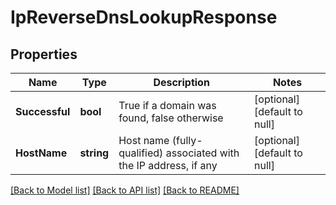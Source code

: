 # IpReverseDnsLookupResponse

## Properties
Name | Type | Description | Notes
------------ | ------------- | ------------- | -------------
**Successful** | **bool** | True if a domain was found, false otherwise | [optional] [default to null]
**HostName** | **string** | Host name (fully-qualified) associated with the IP address, if any | [optional] [default to null]

[[Back to Model list]](../README.md#documentation-for-models) [[Back to API list]](../README.md#documentation-for-api-endpoints) [[Back to README]](../README.md)


